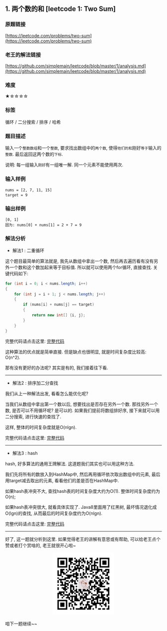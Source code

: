 ## 1. 两个数的和 [leetcode 1: Two Sum]

### 原题链接

[https://leetcode.com/problems/two-sum](https://leetcode.com/problems/two-sum)


### 老王的解法链接
[https://github.com/simplemain/leetcode/blob/master/1/analysis.md](https://github.com/simplemain/leetcode/blob/master/1/analysis.md)

### 难度

★☆☆☆☆

### 标签

循环 / 二分搜索 / 排序 / 哈希

### 题目描述

输入一个`整数数组`和一个`整数`, 要求找出数组中的`两个数`, 使得`他们的和`刚好`等于`输入的`整数`. 最后返回这两个数的`下标`.

说明: 每一组输入`刚好`有一组唯一解. 同一个元素不能使用两次.

### 输入样例

```
nums = [2, 7, 11, 15]
target = 9
```

### 输出样例

```
[0, 1]
因为: nums[0] + nums[1] = 2 + 7 = 9
```

### 解法分析

* 解法1 : 二重循环

这个题目最简单的算法就是, 我先从数组中拿出一个数, 然后再去遍历看有没有另外一个数和这个数加起来等于目标值. 所以就可以使用两个for循环, 直接查找. 关键代码如下:

```java
for (int i = 0; i < nums.length; i++)
{
    for (int j = i + 1; j < nums.length; j++)
    {
        if (nums[i] + nums[j] == target)
        {
            return new int[] {i, j};
        }
    }
}
```

完整代码请点击这里: [完整代码](https://github.com/simplemain/leetcode/blob/master/1/Solution1.java)

这种算法的优点就是简单直接. 但是缺点也很明显, 就是时间复杂度比较高: O(n^2).

那有没有更好的办法呢? 其实是有的, 我们接着往下看.

---

* 解法2 : 排序加二分查找

我们从上一种解法出发, 看看怎么能优化呢? 

当我们从数组中拿出第一个数以后, 想要找出是否存在另外一个数. 那找另外一个数, 是否可以不用循环呢? 是可以的. 如果我们提前将数组排好序, 接下来就可以用二分搜索, 进行快速的查找了. 

这样, 整体的时间复杂度就是O(nlgn).

完整代码请点击这里: [完整代码](https://github.com/simplemain/leetcode/blob/master/1/Solution2.java)

---

* 解法3 : hash

hash, 好多算法的通用王牌解法. 这道题我们其实也可以用这种方法.

我们先将所有的数放入到HashMap中, 然后再用循环依次取出数组中的元素, 最后用target减去取出的元素, 看看他们的差是否在HashMap中.

如果hash表冲突不大, 查找hash表的时间复杂度大约为O(1). 整体时间复杂度约为O(n);

如果hash表冲突很大, 就看具体实现了. Java8里面用了红黑树, 最坏情况退化成O(lgn)的查找, 从而最后的时间复杂度约为O(nlgn).

完整代码请点击这里: [完整代码](https://github.com/simplemain/leetcode/blob/master/1/Solution3.java)

---

好了, 这一题就分析到这里. 如果觉得老王的讲解有意思或有帮助, 可以给老王点个赞或者打个赏啥的, 老王就很开心啦~

<div align="center"><img src="https://github.com/simplemain/leetcode/blob/master/qrcode_pay.min.jpg" width="200" height="200" /></div>

咱下一题继续~~
